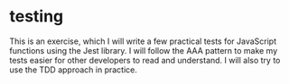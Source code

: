 # testing
This is an exercise, which I will write a few practical tests for JavaScript functions using the Jest library. I will follow the AAA pattern to make my tests easier for other developers to read and understand. I will also try to use the TDD approach in practice.
